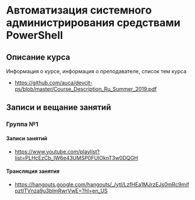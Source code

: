 # Автоматизация системного администрирования средствами PowerShell

## Описание курса

Информация о курсе, информация о преподавателе, список тем курса

* <https://github.com/auca/devcit-ps/blob/master/Course_Description_Ru_Summer_2019.pdf>

## Записи и вещание занятий

### Группа №1

#### Записи занятий

* <https://www.youtube.com/playlist?list=PLHcEzCb_lW6e43UMSP0FUlOknT3w0DQGH>

#### Трансляция занятия

* <https://hangouts.google.com/hangouts/_/ytl/LzfHEa1MJrzEJs0mRc9mifpztITVnza9u3bImRwrVwE=?hl=en_US>

